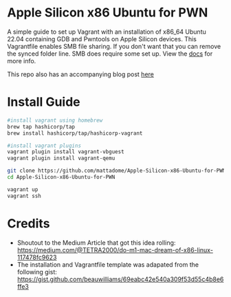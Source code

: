 # Apple Silicon x86 Ubuntu for PWN
A simple guide to set up Vagrant with an installation of x86_64 Ubuntu 22.04 containing GDB and Pwntools on Apple Silicon devices. This Vagrantfile enables SMB file sharing. If you don't want that you can remove the synced folder line. SMB does require some set up. View the [docs](https://developer.hashicorp.com/vagrant/docs/synced-folders/smb) for more info.

This repo also has an accompanying blog post [here](https://mattadome.github.io/Cyber-Things/Installing-x86-Ubuntu-for-Pwn-CTFs-on-Apple-Silicon#folder-sharing)


# Install Guide

```bash
#install vagrant using homebrew
brew tap hashicorp/tap
brew install hashicorp/tap/hashicorp-vagrant

#install vagrant plugins
vagrant plugin install vagrant-vbguest
vagrant plugin install vagrant-qemu

git clone https://github.com/mattadome/Apple-Silicon-x86-Ubuntu-for-PWN.git
cd Apple-Silicon-x86-Ubuntu-for-PWN

vagrant up
vagrant ssh
```


# Credits
- Shoutout to the Medium Article that got this idea rolling: https://medium.com/@TETRA2000/do-m1-mac-dream-of-x86-linux-117478fc9623
- The installation and Vagrantfile template was adapated from the following gist: https://gist.github.com/beauwilliams/69eabc42e540a309f53d55c4b8e6ffe3
